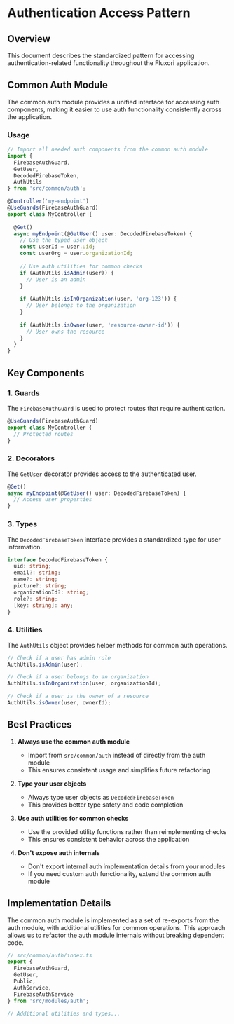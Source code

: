 # Authentication Access Pattern

## Overview

This document describes the standardized pattern for accessing authentication-related functionality throughout the Fluxori application.

## Common Auth Module

The common auth module provides a unified interface for accessing auth components, making it easier to use auth functionality consistently across the application.

### Usage

```typescript
// Import all needed auth components from the common auth module
import { 
  FirebaseAuthGuard, 
  GetUser, 
  DecodedFirebaseToken,
  AuthUtils 
} from 'src/common/auth';

@Controller('my-endpoint')
@UseGuards(FirebaseAuthGuard)
export class MyController {
  
  @Get()
  async myEndpoint(@GetUser() user: DecodedFirebaseToken) {
    // Use the typed user object
    const userId = user.uid;
    const userOrg = user.organizationId;
    
    // Use auth utilities for common checks
    if (AuthUtils.isAdmin(user)) {
      // User is an admin
    }
    
    if (AuthUtils.isInOrganization(user, 'org-123')) {
      // User belongs to the organization
    }
    
    if (AuthUtils.isOwner(user, 'resource-owner-id')) {
      // User owns the resource
    }
  }
}
```

## Key Components

### 1. Guards

The `FirebaseAuthGuard` is used to protect routes that require authentication.

```typescript
@UseGuards(FirebaseAuthGuard)
export class MyController {
  // Protected routes
}
```

### 2. Decorators

The `GetUser` decorator provides access to the authenticated user.

```typescript
@Get()
async myEndpoint(@GetUser() user: DecodedFirebaseToken) {
  // Access user properties
}
```

### 3. Types

The `DecodedFirebaseToken` interface provides a standardized type for user information.

```typescript
interface DecodedFirebaseToken {
  uid: string;
  email?: string;
  name?: string;
  picture?: string;
  organizationId?: string;
  role?: string;
  [key: string]: any;
}
```

### 4. Utilities

The `AuthUtils` object provides helper methods for common auth operations.

```typescript
// Check if a user has admin role
AuthUtils.isAdmin(user);

// Check if a user belongs to an organization
AuthUtils.isInOrganization(user, organizationId);

// Check if a user is the owner of a resource
AuthUtils.isOwner(user, ownerId);
```

## Best Practices

1. **Always use the common auth module**
   - Import from `src/common/auth` instead of directly from the auth module
   - This ensures consistent usage and simplifies future refactoring

2. **Type your user objects**
   - Always type user objects as `DecodedFirebaseToken`
   - This provides better type safety and code completion

3. **Use auth utilities for common checks**
   - Use the provided utility functions rather than reimplementing checks
   - This ensures consistent behavior across the application

4. **Don't expose auth internals**
   - Don't export internal auth implementation details from your modules
   - If you need custom auth functionality, extend the common auth module

## Implementation Details

The common auth module is implemented as a set of re-exports from the auth module, with additional utilities for common operations. This approach allows us to refactor the auth module internals without breaking dependent code.

```typescript
// src/common/auth/index.ts
export {
  FirebaseAuthGuard,
  GetUser,
  Public,
  AuthService,
  FirebaseAuthService
} from 'src/modules/auth';

// Additional utilities and types...
```
